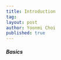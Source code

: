 ```yaml
---
title: Introduction
tag: 
layout: post
author: Yoonmi Choi
published: true
---
```



##### Basics


